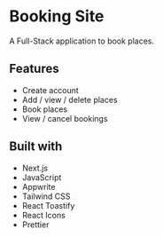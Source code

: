 # Booking Site

A Full-Stack application to book places.

## Features

- Create account
- Add / view / delete places
- Book places
- View / cancel bookings

## Built with

- Next.js
- JavaScript
- Appwrite
- Tailwind CSS
- React Toastify
- React Icons
- Prettier
